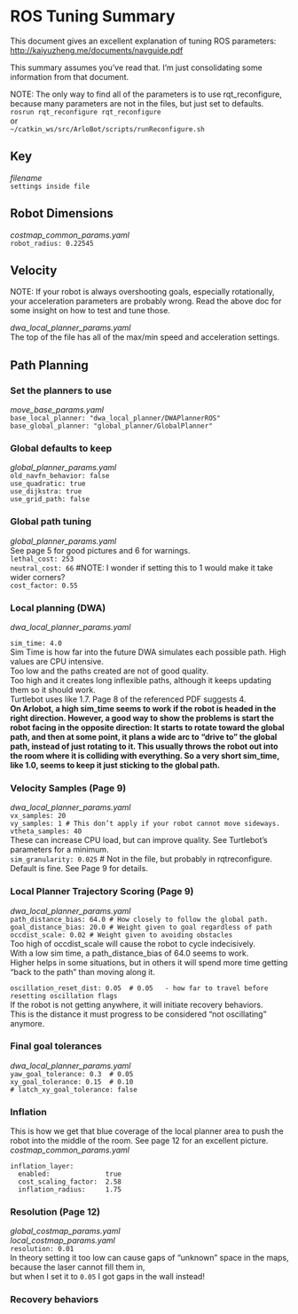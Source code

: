 # ROS Tuning Summary
This document gives an excellent explanation of tuning ROS parameters:
http://kaiyuzheng.me/documents/navguide.pdf

This summary assumes you’ve read that. I’m just consolidating some information from that document.

NOTE: The only way to find all of the parameters is to use rqt_reconfigure, because many parameters are not in the files, but just set to defaults.  
`rosrun rqt_reconfigure rqt_reconfigure`  
or  
`~/catkin_ws/src/ArloBot/scripts/runReconfigure.sh`  

## Key
*filename*  
`settings inside file`

## Robot Dimensions
*costmap_common_params.yaml*  
`robot_radius: 0.22545`

## Velocity
NOTE: If your robot is always overshooting goals, especially rotationally, your acceleration parameters are probably wrong. Read the above doc for some insight on how to test and tune those.

*dwa_local_planner_params.yaml*  
The top of the file has all of the max/min speed and acceleration settings.

## Path Planning
### Set the planners to use
*move_base_params.yaml*  
`base_local_planner: "dwa_local_planner/DWAPlannerROS"`
`base_global_planner: "global_planner/GlobalPlanner"`

### Global defaults to keep
*global_planner_params.yaml*  
`old_navfn_behavior: false`  
`use_quadratic: true`  
`use_dijkstra: true`  
`use_grid_path: false`

### Global path tuning
*global_planner_params.yaml*  
See page 5 for good pictures and 6 for warnings.  
`lethal_cost: 253`  
`neutral_cost: 66` #NOTE: I wonder if setting this to 1 would make it take wider corners?  
`cost_factor: 0.55`

### Local planning (DWA)
*dwa_local_planner_params.yaml*

`sim_time: 4.0`  
Sim Time is how far into the future DWA simulates each possible path. High values are CPU intensive.   
Too low and the paths created are not of good quality.  
Too high and it creates long inflexible paths, although it keeps updating them so it should work.  
Turtlebot uses like 1.7. Page 8 of the referenced PDF suggests 4.  
**On Arlobot, a high sim_time seems to work if the robot is headed in the right direction.
However, a good way to show the problems is start the robot facing in the opposite direction:
It starts to rotate toward the global path, and then at some point, it plans a wide arc to “drive to” the global path, instead of just rotating to it. This usually throws the robot out into the room where it is colliding with everything.
So a very short sim_time, like 1.0, seems to keep it just sticking to the global path.**

### Velocity Samples (Page 9)
*dwa_local_planner_params.yaml*  
`vx_samples: 20`  
`vy_samples: 1 # This don’t apply if your robot cannot move sideways.`  
`vtheta_samples: 40`    
These can increase CPU load, but can improve quality. See Turtlebot’s parameters for a minimum.  
`sim_granularity: 0.025` # Not in the file, but probably in rqtreconfigure. Default is fine. See Page 9 for details.

### Local Planner Trajectory Scoring (Page 9)
*dwa_local_planner_params.yaml*  
`path_distance_bias: 64.0 # How closely to follow the global path.`  
`goal_distance_bias: 20.0 # Weight given to goal regardless of path`  
`occdist_scale: 0.02 # Weight given to avoiding obstacles`  
Too high of occdist_scale will cause the robot to cycle indecisively.  
With a low sim time, a path_distance_bias of 64.0 seems to work.  
Higher helps in some situations, but in others it will spend more time getting “back to the path” than moving along it.

`oscillation_reset_dist: 0.05  # 0.05   - how far to travel before resetting oscillation flags`  
If the robot is not getting anywhere, it will initiate recovery behaviors.  
This is the distance it must progress to be considered “not oscillating” anymore.

### Final goal tolerances
*dwa_local_planner_params.yaml*  
`yaw_goal_tolerance: 0.3  # 0.05`  
`xy_goal_tolerance: 0.15  # 0.10`  
`# latch_xy_goal_tolerance: false`  

### Inflation
This is how we get that blue coverage of the local planner area to push the robot into the middle of the room. See page 12 for an excellent picture.
*costmap_common_params.yaml*  
```
inflation_layer:
  enabled:              true
  cost_scaling_factor:  2.58
  inflation_radius:     1.75
```

### Resolution (Page 12)
*global_costmap_params.yaml*  
*local_costmap_params.yaml*  
`resolution: 0.01`  
In theory setting it too low can cause gaps of “unknown” space in the maps, because the laser cannot fill them in,  
but when I set it to `0.05` I got gaps in the wall instead!

### Recovery behaviors
